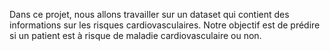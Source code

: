 Dans ce projet, nous allons travailler sur un dataset qui contient des informations sur les risques cardiovasculaires. Notre objectif est de prédire si un patient est à risque de maladie cardiovasculaire ou non.

